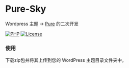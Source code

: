 # Pure-Sky
Wordpress 主题 -> [Pure](https://github.com/izhaoo/pure) 的二次开发

[![PHP](https://img.shields.io/badge/PHP-7.2-blue.svg)](http://www.php.net/ChangeLog-7.php)
[![License](https://img.shields.io/badge/License-MIT-red.svg)](https://mit-license.org/)


### 使用
下载zip包并将其上传到您的 WordPress 主题目录文件夹中。